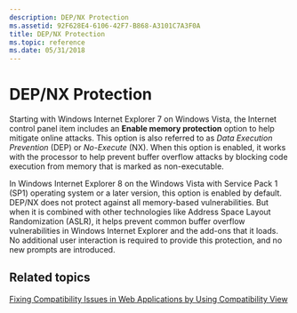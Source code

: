 ```yaml
---
description: DEP/NX Protection
ms.assetid: 92F628E4-6106-42F7-B868-A3101C7A3F0A
title: DEP/NX Protection
ms.topic: reference
ms.date: 05/31/2018
---
```


# DEP/NX Protection

Starting with Windows Internet Explorer 7 on Windows Vista, the Internet control panel item includes an **Enable memory protection** option to help mitigate online attacks. This option is also referred to as *Data Execution Prevention* (DEP) or *No-Execute* (NX). When this option is enabled, it works with the processor to help prevent buffer overflow attacks by blocking code execution from memory that is marked as non-executable.

In Windows Internet Explorer 8 on the Windows Vista with Service Pack 1 (SP1) operating system or a later version, this option is enabled by default. DEP/NX does not protect against all memory-based vulnerabilities. But when it is combined with other technologies like Address Space Layout Randomization (ASLR), it helps prevent common buffer overflow vulnerabilities in Windows Internet Explorer and the add-ons that it loads. No additional user interaction is required to provide this protection, and no new prompts are introduced.

## Related topics

<dl> <dt>

[Fixing Compatibility Issues in Web Applications by Using Compatibility View](remediating-web-applications-and-add-ons.md)
</dt> </dl>

 

 




